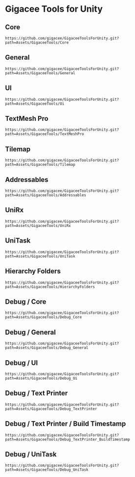 # Gigacee Tools for Unity

## Core

`https://github.com/gigacee/GigaceeToolsForUnity.git?path=Assets/GigaceeTools/Core`

## General

`https://github.com/gigacee/GigaceeToolsForUnity.git?path=Assets/GigaceeTools/General`

## UI

`https://github.com/gigacee/GigaceeToolsForUnity.git?path=Assets/GigaceeTools/Ui`

## TextMesh Pro

`https://github.com/gigacee/GigaceeToolsForUnity.git?path=Assets/GigaceeTools/TextMeshPro`

## Tilemap

`https://github.com/gigacee/GigaceeToolsForUnity.git?path=Assets/GigaceeTools/Tilemap`

## Addressables

`https://github.com/gigacee/GigaceeToolsForUnity.git?path=Assets/GigaceeTools/Addressables`

## UniRx

`https://github.com/gigacee/GigaceeToolsForUnity.git?path=Assets/GigaceeTools/UniRx`

## UniTask

`https://github.com/gigacee/GigaceeToolsForUnity.git?path=Assets/GigaceeTools/UniTask`

## Hierarchy Folders

`https://github.com/gigacee/GigaceeToolsForUnity.git?path=Assets/GigaceeTools/HierarchyFolders`

## Debug / Core

`https://github.com/gigacee/GigaceeToolsForUnity.git?path=Assets/GigaceeTools/Debug_Core`

## Debug / General

`https://github.com/gigacee/GigaceeToolsForUnity.git?path=Assets/GigaceeTools/Debug_General`

## Debug / UI

`https://github.com/gigacee/GigaceeToolsForUnity.git?path=Assets/GigaceeTools/Debug_Ui`

## Debug / Text Printer

`https://github.com/gigacee/GigaceeToolsForUnity.git?path=Assets/GigaceeTools/Debug_TextPrinter`

## Debug / Text Printer / Build Timestamp

`https://github.com/gigacee/GigaceeToolsForUnity.git?path=Assets/GigaceeTools/Debug_TextPrinter_BuildTimestamp`

## Debug / UniTask

`https://github.com/gigacee/GigaceeToolsForUnity.git?path=Assets/GigaceeTools/Debug_UniTask`
